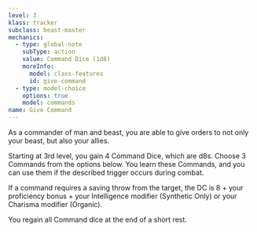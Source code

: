 ```yaml
---
level: 3
klass: tracker
subclass: beast-master
mechanics:
  - type: global-note
    subType: action
    value: Command Dice (1d8)
    moreInfo:
      model: class-features
      id: give-command
  - type: model-choice
    options: true
    model: commands
name: Give Command
---
```

As a commander of man and beast, you are able to give orders to not only your beast, but also your allies.

Starting at 3rd level, you gain 4 Command Dice, which are d8s. Choose 3 Commands from the options below. You learn
these Commands, and you can use them if the described trigger occurs during combat.

If a command requires a saving throw from the target, the DC is 8 + your proficiency bonus + your Intelligence modifier
(Synthetic Only) or your Charisma modifier (Organic).

You regain all Command dice at the end of a short rest.

<me-edge-list id="commands" />
